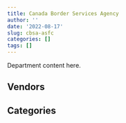 ```yaml
---
title: Canada Border Services Agency
author: ''
date: '2022-08-17'
slug: cbsa-asfc
categories: []
tags: []
---
```


<script src="/rmarkdown-libs/htmlwidgets/htmlwidgets.js"></script>
<link href="/rmarkdown-libs/datatables-css/datatables-crosstalk.css" rel="stylesheet" />
<script src="/rmarkdown-libs/datatables-binding/datatables.js"></script>
<script src="/rmarkdown-libs/jquery/jquery-3.6.0.min.js"></script>
<link href="/rmarkdown-libs/dt-core-bootstrap/css/dataTables.bootstrap.min.css" rel="stylesheet" />
<link href="/rmarkdown-libs/dt-core-bootstrap/css/dataTables.bootstrap.extra.css" rel="stylesheet" />
<script src="/rmarkdown-libs/dt-core-bootstrap/js/jquery.dataTables.min.js"></script>
<script src="/rmarkdown-libs/dt-core-bootstrap/js/dataTables.bootstrap.min.js"></script>
<link href="/rmarkdown-libs/crosstalk/css/crosstalk.min.css" rel="stylesheet" />
<script src="/rmarkdown-libs/crosstalk/js/crosstalk.min.js"></script>
<script src="/rmarkdown-libs/htmlwidgets/htmlwidgets.js"></script>
<link href="/rmarkdown-libs/datatables-css/datatables-crosstalk.css" rel="stylesheet" />
<script src="/rmarkdown-libs/datatables-binding/datatables.js"></script>
<script src="/rmarkdown-libs/jquery/jquery-3.6.0.min.js"></script>
<link href="/rmarkdown-libs/dt-core-bootstrap/css/dataTables.bootstrap.min.css" rel="stylesheet" />
<link href="/rmarkdown-libs/dt-core-bootstrap/css/dataTables.bootstrap.extra.css" rel="stylesheet" />
<script src="/rmarkdown-libs/dt-core-bootstrap/js/jquery.dataTables.min.js"></script>
<script src="/rmarkdown-libs/dt-core-bootstrap/js/dataTables.bootstrap.min.js"></script>
<link href="/rmarkdown-libs/crosstalk/css/crosstalk.min.css" rel="stylesheet" />
<script src="/rmarkdown-libs/crosstalk/js/crosstalk.min.js"></script>

Department content here.

## Vendors

<div id="htmlwidget-1" style="width:100%;height:auto;" class="datatables html-widget"></div>
<script type="application/json" data-for="htmlwidget-1">{"x":{"style":"bootstrap","filter":"none","vertical":false,"data":[["<a href=\"/vendors/10647802_canada/\">10647802 CANADA<\/a>","<a href=\"/vendors/2536_4589_quebec/\">2536 4589 QUEBEC<\/a>","<a href=\"/vendors/3d_datacomm/\">3D DATACOMM<\/a>","<a href=\"/vendors/4_office_automation/\">4 OFFICE AUTOMATION<\/a>","<a href=\"/vendors/4plan_consulting/\">4PLAN CONSULTING<\/a>","<a href=\"/vendors/9053_9776_quebec/\">9053 9776 QUEBEC<\/a>","<a href=\"/vendors/a_hundred_answers/\">A HUNDRED ANSWERS<\/a>","<a href=\"/vendors/accenture/\">ACCENTURE<\/a>","<a href=\"/vendors/access_2_networks/\">ACCESS 2 NETWORKS<\/a>","<a href=\"/vendors/acklands_grainger/\">ACKLANDS GRAINGER<\/a>","<a href=\"/vendors/acme_future_security_controls/\">ACME FUTURE SECURITY CONTROLS<\/a>","<a href=\"/vendors/act/\">ACT<\/a>","<a href=\"/vendors/adapt_pharma_canada/\">ADAPT PHARMA CANADA<\/a>","<a href=\"/vendors/adga_group/\">ADGA GROUP<\/a>","<a href=\"/vendors/adrm_technology_consulting/\">ADRM TECHNOLOGY CONSULTING<\/a>","<a href=\"/vendors/advanced_business_interiors/\">ADVANCED BUSINESS INTERIORS<\/a>","<a href=\"/vendors/advanced_chippewa_technologies/\">ADVANCED CHIPPEWA TECHNOLOGIES<\/a>","<a href=\"/vendors/agilent/\">AGILENT<\/a>","<a href=\"/vendors/altis_human_resources/\">ALTIS HUMAN RESOURCES<\/a>","<a href=\"/vendors/amazon/\">AMAZON<\/a>","<a href=\"/vendors/anixter_canada/\">ANIXTER CANADA<\/a>","<a href=\"/vendors/aon_reed_stenhouse/\">AON REED STENHOUSE<\/a>","<a href=\"/vendors/applied_electonics/\">APPLIED ELECTONICS<\/a>","<a href=\"/vendors/ari_financial_services/\">ARI FINANCIAL SERVICES<\/a>","<a href=\"/vendors/artemp_personnel_services/\">ARTEMP PERSONNEL SERVICES<\/a>","<a href=\"/vendors/atco/\">ATCO<\/a>","<a href=\"/vendors/atlantic_business_interiors/\">ATLANTIC BUSINESS INTERIORS<\/a>","<a href=\"/vendors/attachmate/\">ATTACHMATE<\/a>","<a href=\"/vendors/avi_spl_canada/\">AVI SPL CANADA<\/a>","<a href=\"/vendors/bargreen_ellingson/\">BARGREEN ELLINGSON<\/a>","<a href=\"/vendors/bdo_canada/\">BDO CANADA<\/a>","<a href=\"/vendors/bell_canada/\">BELL CANADA<\/a>","<a href=\"/vendors/bio_nuclear_diagnostics/\">BIO NUCLEAR DIAGNOSTICS<\/a>","<a href=\"/vendors/bruker/\">BRUKER<\/a>","<a href=\"/vendors/cache_computer_consulting/\">CACHE COMPUTER CONSULTING<\/a>","<a href=\"/vendors/calian/\">CALIAN<\/a>","<a href=\"/vendors/canadian_corps_of_commissionaires/\">CANADIAN CORPS OF COMMISSIONAIRES<\/a>","<a href=\"/vendors/canadian_maritime_engineering/\">CANADIAN MARITIME ENGINEERING<\/a>","<a href=\"/vendors/canadian_red_cross/\">CANADIAN RED CROSS<\/a>","<a href=\"/vendors/canon/\">CANON<\/a>","<a href=\"/vendors/carahsoft_technology/\">CARAHSOFT TECHNOLOGY<\/a>","<a href=\"/vendors/carswell/\">CARSWELL<\/a>","<a href=\"/vendors/cbci_telecom/\">CBCI TELECOM<\/a>","<a href=\"/vendors/cdw_canada/\">CDW CANADA<\/a>","<a href=\"/vendors/cgi/\">CGI<\/a>","<a href=\"/vendors/channel_management_international/\">CHANNEL MANAGEMENT INTERNATIONAL<\/a>","<a href=\"/vendors/charron_human_resources/\">CHARRON HUMAN RESOURCES<\/a>","<a href=\"/vendors/chubb_edwards/\">CHUBB EDWARDS<\/a>","<a href=\"/vendors/cistel_technology/\">CISTEL TECHNOLOGY<\/a>","<a href=\"/vendors/citrix/\">CITRIX<\/a>","<a href=\"/vendors/closereach/\">CLOSEREACH<\/a>","<a href=\"/vendors/cnw_group/\">CNW GROUP<\/a>","<a href=\"/vendors/cofomo/\">COFOMO<\/a>","<a href=\"/vendors/contract_community/\">CONTRACT COMMUNITY<\/a>","<a href=\"/vendors/coradix_technology_consulting/\">CORADIX TECHNOLOGY CONSULTING<\/a>","<a href=\"/vendors/corbel_management/\">CORBEL MANAGEMENT<\/a>","<a href=\"/vendors/cossette_communications/\">COSSETTE COMMUNICATIONS<\/a>","<a href=\"/vendors/csdc_systems/\">CSDC SYSTEMS<\/a>","<a href=\"/vendors/ctoms/\">CTOMS<\/a>","<a href=\"/vendors/d4is_solutions/\">D4IS SOLUTIONS<\/a>","<a href=\"/vendors/dalian_enterprises/\">DALIAN ENTERPRISES<\/a>","<a href=\"/vendors/data_communications_management/\">DATA COMMUNICATIONS MANAGEMENT<\/a>","<a href=\"/vendors/davtair_industries/\">DAVTAIR INDUSTRIES<\/a>","<a href=\"/vendors/delco_automation/\">DELCO AUTOMATION<\/a>","<a href=\"/vendors/dell_computer/\">DELL COMPUTER<\/a>","<a href=\"/vendors/deloitte_and_touche/\">DELOITTE AND TOUCHE<\/a>","<a href=\"/vendors/dls_technology/\">DLS TECHNOLOGY<\/a>","<a href=\"/vendors/donna_cona/\">DONNA CONA<\/a>","<a href=\"/vendors/dwp_solutions/\">DWP SOLUTIONS<\/a>","<a href=\"/vendors/dynabook_canada/\">DYNABOOK CANADA<\/a>","<a href=\"/vendors/dynamic_personnel_consultants/\">DYNAMIC PERSONNEL CONSULTANTS<\/a>","<a href=\"/vendors/eagle_professional_resources/\">EAGLE PROFESSIONAL RESOURCES<\/a>","<a href=\"/vendors/eclipsys_solutions/\">ECLIPSYS SOLUTIONS<\/a>","<a href=\"/vendors/ecole_de_langues_abce/\">ECOLE DE LANGUES ABCE<\/a>","<a href=\"/vendors/ecole_de_langues_la_cite/\">ECOLE DE LANGUES LA CITE<\/a>","<a href=\"/vendors/ekos_research_associates/\">EKOS RESEARCH ASSOCIATES<\/a>","<a href=\"/vendors/emcon_services/\">EMCON SERVICES<\/a>","<a href=\"/vendors/emergent_biosolutions/\">EMERGENT BIOSOLUTIONS<\/a>","<a href=\"/vendors/empowered_networks/\">EMPOWERED NETWORKS<\/a>","<a href=\"/vendors/entrust/\">ENTRUST<\/a>","<a href=\"/vendors/ernst_young/\">ERNST YOUNG<\/a>","<a href=\"/vendors/esri/\">ESRI<\/a>","<a href=\"/vendors/excel_human_resources/\">EXCEL HUMAN RESOURCES<\/a>","<a href=\"/vendors/extravision_video_technologies/\">EXTRAVISION VIDEO TECHNOLOGIES<\/a>","<a href=\"/vendors/fast_forward_french/\">FAST FORWARD FRENCH<\/a>","<a href=\"/vendors/fast_track_staffing/\">FAST TRACK STAFFING<\/a>","<a href=\"/vendors/fca_canada/\">FCA CANADA<\/a>","<a href=\"/vendors/ford_motor_company/\">FORD MOTOR COMPANY<\/a>","<a href=\"/vendors/freebalance/\">FREEBALANCE<\/a>","<a href=\"/vendors/fujitsu/\">FUJITSU<\/a>","<a href=\"/vendors/g4s_security_services/\">G4S SECURITY SERVICES<\/a>","<a href=\"/vendors/garda_canada_security/\">GARDA CANADA SECURITY<\/a>","<a href=\"/vendors/garda_security_group/\">GARDA SECURITY GROUP<\/a>","<a href=\"/vendors/gartner/\">GARTNER<\/a>","<a href=\"/vendors/gc_strategies/\">GC STRATEGIES<\/a>","<a href=\"/vendors/gdi_services/\">GDI SERVICES<\/a>","<a href=\"/vendors/general_motors/\">GENERAL MOTORS<\/a>","<a href=\"/vendors/genesis_integration/\">GENESIS INTEGRATION<\/a>","<a href=\"/vendors/gfl_environmental/\">GFL ENVIRONMENTAL<\/a>","<a href=\"/vendors/glasshouse_systems/\">GLASSHOUSE SYSTEMS<\/a>","<a href=\"/vendors/global_knowledge/\">GLOBAL KNOWLEDGE<\/a>","<a href=\"/vendors/global_upholstery/\">GLOBAL UPHOLSTERY<\/a>","<a href=\"/vendors/goss_gilroy/\">GOSS GILROY<\/a>","<a href=\"/vendors/grand_toy/\">GRAND TOY<\/a>","<a href=\"/vendors/graybridge_international_consulting/\">GRAYBRIDGE INTERNATIONAL CONSULTING<\/a>","<a href=\"/vendors/greater_toronto_airport_authority/\">GREATER TORONTO AIRPORT AUTHORITY<\/a>","<a href=\"/vendors/haworth/\">HAWORTH<\/a>","<a href=\"/vendors/hewlett_packard/\">HEWLETT PACKARD<\/a>","<a href=\"/vendors/honeywell/\">HONEYWELL<\/a>","<a href=\"/vendors/hypertec/\">HYPERTEC<\/a>","<a href=\"/vendors/hyundai_auto_canada/\">HYUNDAI AUTO CANADA<\/a>","<a href=\"/vendors/i4c_information_technology/\">I4C INFORMATION TECHNOLOGY<\/a>","<a href=\"/vendors/ibi_group_architects_canada/\">IBI GROUP ARCHITECTS CANADA<\/a>","<a href=\"/vendors/ibiska_telecom/\">IBISKA TELECOM<\/a>","<a href=\"/vendors/ibm_canada/\">IBM CANADA<\/a>","<a href=\"/vendors/ihs_global/\">IHS GLOBAL<\/a>","<a href=\"/vendors/imp_group/\">IMP GROUP<\/a>","<a href=\"/vendors/info_tech_research_group/\">INFO TECH RESEARCH GROUP<\/a>","<a href=\"/vendors/insa/\">INSA<\/a>","<a href=\"/vendors/integra_networks/\">INTEGRA NETWORKS<\/a>","<a href=\"/vendors/integrated_distribution_systems/\">INTEGRATED DISTRIBUTION SYSTEMS<\/a>","<a href=\"/vendors/ipsos/\">IPSOS<\/a>","<a href=\"/vendors/iron_mountain/\">IRON MOUNTAIN<\/a>","<a href=\"/vendors/isomass_scientific/\">ISOMASS SCIENTIFIC<\/a>","<a href=\"/vendors/it_net_consultants/\">IT NET CONSULTANTS<\/a>","<a href=\"/vendors/itex/\">ITEX<\/a>","<a href=\"/vendors/jim_pattison_industries/\">JIM PATTISON INDUSTRIES<\/a>","<a href=\"/vendors/john_howard_society/\">JOHN HOWARD SOCIETY<\/a>","<a href=\"/vendors/johnson_controls_canada/\">JOHNSON CONTROLS CANADA<\/a>","<a href=\"/vendors/konica_minolta_business_solutions/\">KONICA MINOLTA BUSINESS SOLUTIONS<\/a>","<a href=\"/vendors/kpmg/\">KPMG<\/a>","<a href=\"/vendors/kwc_architects/\">KWC ARCHITECTS<\/a>","<a href=\"/vendors/l3harris/\">L3HARRIS<\/a>","<a href=\"/vendors/language_research_development_group/\">LANGUAGE RESEARCH DEVELOPMENT GROUP<\/a>","<a href=\"/vendors/lansdowne_technologies/\">LANSDOWNE TECHNOLOGIES<\/a>","<a href=\"/vendors/leo_pisces_services_group/\">LEO PISCES SERVICES GROUP<\/a>","<a href=\"/vendors/les_entreprises_fervel/\">LES ENTREPRISES FERVEL<\/a>","<a href=\"/vendors/lexisnexis_canada/\">LEXISNEXIS CANADA<\/a>","<a href=\"/vendors/lloyd_libke_law_enforcement_sales/\">LLOYD LIBKE LAW ENFORCEMENT SALES<\/a>","<a href=\"/vendors/logistik_unicorp/\">LOGISTIK UNICORP<\/a>","<a href=\"/vendors/lumina_it/\">LUMINA IT<\/a>","<a href=\"/vendors/manpower_services_canada/\">MANPOWER SERVICES CANADA<\/a>","<a href=\"/vendors/maplesoft_consulting/\">MAPLESOFT CONSULTING<\/a>","<a href=\"/vendors/mckinsey_and_company/\">MCKINSEY AND COMPANY<\/a>","<a href=\"/vendors/mdos_consulting/\">MDOS CONSULTING<\/a>","<a href=\"/vendors/medi_select/\">MEDI SELECT<\/a>","<a href=\"/vendors/mega_tech/\">MEGA TECH<\/a>","<a href=\"/vendors/meggitt/\">MEGGITT<\/a>","<a href=\"/vendors/mgis/\">MGIS<\/a>","<a href=\"/vendors/microsoft_canada/\">MICROSOFT CANADA<\/a>","<a href=\"/vendors/mindwire_systems/\">MINDWIRE SYSTEMS<\/a>","<a href=\"/vendors/mishkumi_technologies/\">MISHKUMI TECHNOLOGIES<\/a>","<a href=\"/vendors/mitsubishi_motor_sales/\">MITSUBISHI MOTOR SALES<\/a>","<a href=\"/vendors/modis_canada/\">MODIS CANADA<\/a>","<a href=\"/vendors/moerae_solutions/\">MOERAE SOLUTIONS<\/a>","<a href=\"/vendors/moore_canada/\">MOORE CANADA<\/a>","<a href=\"/vendors/morpho_canada/\">MORPHO CANADA<\/a>","<a href=\"/vendors/motorola_solutions_canada/\">MOTOROLA SOLUTIONS CANADA<\/a>","<a href=\"/vendors/nations_translation_group/\">NATIONS TRANSLATION GROUP<\/a>","<a href=\"/vendors/nav_canada/\">NAV CANADA<\/a>","<a href=\"/vendors/navpoint_consulting_group/\">NAVPOINT CONSULTING GROUP<\/a>","<a href=\"/vendors/neptune_security_services/\">NEPTUNE SECURITY SERVICES<\/a>","<a href=\"/vendors/newfound_recruiting/\">NEWFOUND RECRUITING<\/a>","<a href=\"/vendors/nisha_techonologies/\">NISHA TECHONOLOGIES<\/a>","<a href=\"/vendors/nissan_canada/\">NISSAN CANADA<\/a>","<a href=\"/vendors/nuctech_company/\">NUCTECH COMPANY<\/a>","<a href=\"/vendors/olin/\">OLIN<\/a>","<a href=\"/vendors/onx_enterprise_solutions/\">ONX ENTERPRISE SOLUTIONS<\/a>","<a href=\"/vendors/openframe_technologies/\">OPENFRAME TECHNOLOGIES<\/a>","<a href=\"/vendors/opentext/\">OPENTEXT<\/a>","<a href=\"/vendors/oracle_canada/\">ORACLE CANADA<\/a>","<a href=\"/vendors/pacific_safety_products/\">PACIFIC SAFETY PRODUCTS<\/a>","<a href=\"/vendors/paladin_group/\">PALADIN GROUP<\/a>","<a href=\"/vendors/pattison_sign_group/\">PATTISON SIGN GROUP<\/a>","<a href=\"/vendors/perceptics/\">PERCEPTICS<\/a>","<a href=\"/vendors/phaselock_systems_international/\">PHASELOCK SYSTEMS INTERNATIONAL<\/a>","<a href=\"/vendors/pitney_bowes/\">PITNEY BOWES<\/a>","<a href=\"/vendors/pleiad_canada/\">PLEIAD CANADA<\/a>","<a href=\"/vendors/polaris_industries/\">POLARIS INDUSTRIES<\/a>","<a href=\"/vendors/pra/\">PRA<\/a>","<a href=\"/vendors/precisionerp/\">PRECISIONERP<\/a>","<a href=\"/vendors/precisionit/\">PRECISIONIT<\/a>","<a href=\"/vendors/pricewaterhouse_coopers/\">PRICEWATERHOUSE COOPERS<\/a>","<a href=\"/vendors/printers_plus/\">PRINTERS PLUS<\/a>","<a href=\"/vendors/procom_consultants/\">PROCOM CONSULTANTS<\/a>","<a href=\"/vendors/proquest/\">PROQUEST<\/a>","<a href=\"/vendors/prosci_canada/\">PROSCI CANADA<\/a>","<a href=\"/vendors/protak_consulting_group/\">PROTAK CONSULTING GROUP<\/a>","<a href=\"/vendors/purelogic/\">PURELOGIC<\/a>","<a href=\"/vendors/purespirit_solutions/\">PURESPIRIT SOLUTIONS<\/a>","<a href=\"/vendors/qiagen/\">QIAGEN<\/a>","<a href=\"/vendors/qmr/\">QMR<\/a>","<a href=\"/vendors/quantum_management_services/\">QUANTUM MANAGEMENT SERVICES<\/a>","<a href=\"/vendors/queen_s_university/\">QUEEN S UNIVERSITY<\/a>","<a href=\"/vendors/quintet_consulting/\">QUINTET CONSULTING<\/a>","<a href=\"/vendors/r_e_gilmore_investments/\">R E GILMORE INVESTMENTS<\/a>","<a href=\"/vendors/radiation_solutions/\">RADIATION SOLUTIONS<\/a>","<a href=\"/vendors/rampart_international/\">RAMPART INTERNATIONAL<\/a>","<a href=\"/vendors/randstad/\">RANDSTAD<\/a>","<a href=\"/vendors/rapiscan_systems/\">RAPISCAN SYSTEMS<\/a>","<a href=\"/vendors/raymond_chabot_grant_thornton/\">RAYMOND CHABOT GRANT THORNTON<\/a>","<a href=\"/vendors/rogers/\">ROGERS<\/a>","<a href=\"/vendors/s_p_global_market_intelligence/\">S P GLOBAL MARKET INTELLIGENCE<\/a>","<a href=\"/vendors/salvation_army/\">SALVATION ARMY<\/a>","<a href=\"/vendors/sap/\">SAP<\/a>","<a href=\"/vendors/sas_institute/\">SAS INSTITUTE<\/a>","<a href=\"/vendors/securiguard_services/\">SECURIGUARD SERVICES<\/a>","<a href=\"/vendors/serco/\">SERCO<\/a>","<a href=\"/vendors/sharp_electronics/\">SHARP ELECTRONICS<\/a>","<a href=\"/vendors/si_systems/\">SI SYSTEMS<\/a>","<a href=\"/vendors/smiths_detection/\">SMITHS DETECTION<\/a>","<a href=\"/vendors/softchoice/\">SOFTCHOICE<\/a>","<a href=\"/vendors/softsim_technologies/\">SOFTSIM TECHNOLOGIES<\/a>","<a href=\"/vendors/solotech/\">SOLOTECH<\/a>","<a href=\"/vendors/somos/\">SOMOS<\/a>","<a href=\"/vendors/st_joseph_print_group/\">ST JOSEPH PRINT GROUP<\/a>","<a href=\"/vendors/stantec/\">STANTEC<\/a>","<a href=\"/vendors/subaru_canada/\">SUBARU CANADA<\/a>","<a href=\"/vendors/summit_canada_distributors/\">SUMMIT CANADA DISTRIBUTORS<\/a>","<a href=\"/vendors/supremex/\">SUPREMEX<\/a>","<a href=\"/vendors/systematix_solutions/\">SYSTEMATIX SOLUTIONS<\/a>","<a href=\"/vendors/systemscope/\">SYSTEMSCOPE<\/a>","<a href=\"/vendors/taligent_consulting/\">TALIGENT CONSULTING<\/a>","<a href=\"/vendors/teknion/\">TEKNION<\/a>","<a href=\"/vendors/teksystems_canada/\">TEKSYSTEMS CANADA<\/a>","<a href=\"/vendors/telecom_computer_services/\">TELECOM COMPUTER SERVICES<\/a>","<a href=\"/vendors/telus_canada/\">TELUS CANADA<\/a>","<a href=\"/vendors/tenaquip/\">TENAQUIP<\/a>","<a href=\"/vendors/tervita/\">TERVITA<\/a>","<a href=\"/vendors/tes_contract_services/\">TES CONTRACT SERVICES<\/a>","<a href=\"/vendors/the_aim_group/\">THE AIM GROUP<\/a>","<a href=\"/vendors/the_halifax_group/\">THE HALIFAX GROUP<\/a>","<a href=\"/vendors/the_masha_krupp_translation_group/\">THE MASHA KRUPP TRANSLATION GROUP<\/a>","<a href=\"/vendors/the_mathworks/\">THE MATHWORKS<\/a>","<a href=\"/vendors/the_right_door_consulting/\">THE RIGHT DOOR CONSULTING<\/a>","<a href=\"/vendors/thermo_fisher_scientific/\">THERMO FISHER SCIENTIFIC<\/a>","<a href=\"/vendors/thomson_reuters/\">THOMSON REUTERS<\/a>","<a href=\"/vendors/tiree/\">TIREE<\/a>","<a href=\"/vendors/titan_boats/\">TITAN BOATS<\/a>","<a href=\"/vendors/toronto_bail_program/\">TORONTO BAIL PROGRAM<\/a>","<a href=\"/vendors/toshiba_canada/\">TOSHIBA CANADA<\/a>","<a href=\"/vendors/toyota_canada/\">TOYOTA CANADA<\/a>","<a href=\"/vendors/tpg_technology_consultants/\">TPG TECHNOLOGY CONSULTANTS<\/a>","<a href=\"/vendors/trm_technologies/\">TRM TECHNOLOGIES<\/a>","<a href=\"/vendors/tundra_technical_solutions/\">TUNDRA TECHNICAL SOLUTIONS<\/a>","<a href=\"/vendors/tyco_integrated_fire_security/\">TYCO INTEGRATED FIRE SECURITY<\/a>","<a href=\"/vendors/unisource/\">UNISOURCE<\/a>","<a href=\"/vendors/unisync_group/\">UNISYNC GROUP<\/a>","<a href=\"/vendors/unisys_canada/\">UNISYS CANADA<\/a>","<a href=\"/vendors/university_of_ottawa/\">UNIVERSITY OF OTTAWA<\/a>","<a href=\"/vendors/veritaaq_technology_house/\">VERITAAQ TECHNOLOGY HOUSE<\/a>","<a href=\"/vendors/vmware/\">VMWARE<\/a>","<a href=\"/vendors/vwr_international/\">VWR INTERNATIONAL<\/a>","<a href=\"/vendors/william_j_barker_clinical/\">WILLIAM J BARKER CLINICAL<\/a>","<a href=\"/vendors/wolters_kluwer/\">WOLTERS KLUWER<\/a>","<a href=\"/vendors/workdynamics_technologies/\">WORKDYNAMICS TECHNOLOGIES<\/a>","<a href=\"/vendors/worldreach_software/\">WORLDREACH SOFTWARE<\/a>","<a href=\"/vendors/xerox/\">XEROX<\/a>","<a href=\"/vendors/yamaha_motors_canada/\">YAMAHA MOTORS CANADA<\/a>","<a href=\"/vendors/zernam_enterprise/\">ZERNAM ENTERPRISE<\/a>"],[null,"$  2,067,482.22",null,"$     27,887.69","$    259,119.56",null,null,null,null,"$     25,029.60","$     89,092.83",null,"$     75,045.28",null,"$    345,025.47","$    231,624.78","$  2,811,096.60","$    133,307.59","$  1,017,789.37",null,null,"$      5,807.17","$     24,930.47","$     11,300.00","$     17,555.28",null,"$     15,335.30",null,"$    131,684.35",null,"$    945,348.65","$    431,856.50",null,null,null,"$  1,981,917.33","$  4,595,660.30",null,"$  2,438,821.86","$    105,903.40","$    127,991.89","$     36,297.59",null,"$    723,682.30","$  4,888,068.78",null,null,"$     13,551.11","$     45,451.31",null,"$     93,169.17",null,"$ 12,119,036.32","$    206,198.30","$    230,960.73","$  7,321,736.60","$    417,014.83","$    148,270.16","$      3,203.34","$  1,518,700.65",null,"$     12,430.00",null,null,"$      5,193.96","$  4,186,390.17",null,"$  6,382,661.15","$    879,656.88",null,"$     30,292.44","$    327,331.83","$  5,181,698.80","$    166,190.29","$     29,096.98","$    105,308.75","$     37,279.54",null,"$        174.20","$    116,043.01","$    931,026.86","$     19,243.90","$    469,020.44",null,null,null,null,"$     36,602.96","$    105,090.00","$    206,235.40","$  8,455,498.56","$  3,617,336.75","$  9,837,271.17","$  1,782,513.01",null,"$    658,003.09",null,null,"$      1,668.72","$     52,365.38","$     24,088.53","$     69,305.24","$    140,316.86","$     47,509.81","$     14,812.08","$    419,273.02","$     27,037.96","$     23,473.77","$     72,899.14","$     46,425.49",null,"$     96,477.57","$  2,656,768.76","$  3,473,167.51","$ 17,055,280.57","$    121,116.33","$    586,770.91",null,"$     20,118.05","$  1,357,393.61","$     11,051.33",null,"$    308,435.13","$     21,766.74","$     96,917.62","$     64,299.41","$    633,629.33",null,"$     64,934.50","$     13,027.95","$     43,868.43",null,"$    156,701.65",null,null,"$     28,945.91",null,"$    125,141.26","$  1,940,606.01","$  4,731,523.48","$    430,063.58","$     11,730.53","$    114,315.25","$    740,398.35","$    527,018.39",null,null,null,"$  3,648,543.10","$    544,904.46","$  1,652,916.17","$     37,307.82","$     44,939.25","$  1,678,582.29","$    304,707.41","$    583,747.00","$    637,379.27","$ 19,201,626.52",null,"$  2,330,097.37","$    591,655.55",null,"$    672,772.16","$  2,034,968.30",null,"$    234,945.84",null,null,"$    166,562.00","$     27,902.18","$    181,036.00",null,"$     16,494.45","$  1,297,048.04","$  4,593,652.48",null,"$     23,077.67",null,null,null,"$    711,474.39","$    451,966.19","$    764,063.12","$     54,496.42","$  2,864,764.36",null,null,"$     97,293.00","$    182,437.59",null,null,"$  1,129,194.56","$      2,986.03",null,null,"$     17,138.51","$    889,504.19","$     81,779.41","$  5,327,832.06","$  1,259,870.28","$    568,193.30",null,null,null,"$    956,977.14","$     10,596.01","$    430,199.76","$    451,842.31","$      3,495.09","$  5,698,490.88","$  5,113,276.28","$     19,407.28",null,"$      8,333.33","$    571,125.10",null,null,null,"$     86,410.15","$     24,916.12","$    639,840.87",null,"$    922,569.96","$      2,245.38","$  1,656,332.43","$     98,629.59","$    206,604.80",null,null,"$    622,878.92","$    506,660.89","$     92,096.08",null,"$     23,892.76","$     66,741.05","$    245,527.57",null,"$    143,490.92",null,"$  1,422,769.43","$  2,145,761.57",null,"$  4,245,031.46","$    623,473.10",null,"$    262,844.12",null,null,null,"$    152,550.00","$  7,680,277.30",null,null,"$  1,415,763.96","$     17,432.43","$      9,175.80",null,"$     93,599.20","$     11,690.84","$     62,370.94"],[null,"$  2,067,482.22","$     10,717.06","$     24,551.75","$    231,482.49",null,null,null,null,"$     24,862.62","$    143,229.60",null,"$     56,490.03","$    330,433.34","$    112,425.80",null,"$  1,916,509.00","$    312,383.73","$  1,567,356.63",null,"$     10,339.50",null,"$     12,749.41",null,null,null,null,null,"$    329,048.42","$     40,320.43","$    891,108.65","$  1,267,946.94",null,null,"$    362,186.96","$  4,263,181.52","$ 12,589,322.17",null,"$  3,243,548.22","$    133,496.41","$    134,919.09",null,"$     16,971.37","$     67,668.51","$  4,705,252.88",null,"$     35,420.74","$     12,126.82","$     11,331.70",null,"$    108,157.15",null,"$ 17,519,821.96","$     46,460.41","$    230,960.73","$ 11,113,325.28",null,"$    148,270.16","$     19,486.96","$  2,164,326.48",null,"$     14,395.50",null,"$    336,956.02","$     52,022.18","$ 22,036,384.45",null,"$  6,408,142.11","$    490,902.05",null,null,null,null,"$    168,753.92","$     62,480.95","$    101,976.19",null,null,"$     22,141.76",null,"$    510,934.97","$     20,842.69","$    806,870.44",null,null,null,null,"$  1,459,866.40","$    105,090.00","$    206,235.40","$  9,099,060.15",null,"$  9,801,092.43","$  2,899,183.69",null,"$    658,003.09","$  3,119,708.14","$     35,099.15","$      8,230.85","$    102,497.95","$    102,254.51","$    122,129.66","$    140,316.86","$     74,029.11","$     83,094.43","$    432,197.90",null,"$    224,876.00","$     97,323.68","$     73,112.13","$    112,207.88","$    260,846.76","$  2,656,768.76","$  2,218,846.29","$ 13,536,828.18","$    132,658.65","$    442,087.67",null,null,"$  1,681,058.57","$     11,051.33",null,null,null,"$    267,991.90","$     28,459.57","$    483,179.84","$  1,753,821.12",null,"$     11,766.39","$     91,392.57",null,null,"$     15,565.00","$    101,652.54","$    256,256.85",null,"$    112,691.74","$  1,668,048.99","$  4,731,523.48","$     89,154.80","$     37,484.70","$    144,329.31","$  1,444,422.03","$    716,645.07",null,"$     12,494.92",null,"$  6,778,263.12","$    445,924.17","$  2,008,728.56","$     11,723.75","$     29,651.77","$    992,568.47","$     15,026.67","$    457,412.48","$    591,840.27","$  1,721,148.38",null,"$    323,570.71","$    591,655.55","$    780,390.57","$    672,772.16","$ 10,048,926.53",null,"$    577,748.21","$     45,647.99","$      3,286.23","$    166,562.00","$    161,513.75","$    425,520.14","$      7,865.18","$    765,756.11","$  1,306,742.87","$  5,277,975.22","$     30,916.80","$     57,830.21",null,null,null,"$    839,906.25","$    785,574.47","$  1,463,750.45","$    142,748.31","$  2,553,755.78",null,"$    202,246.73",null,null,null,"$      4,269.68","$  1,078,971.46",null,null,"$    187,949.37","$     18,623.49","$    873,695.32","$     45,369.85","$  4,408,780.62","$  1,259,870.28","$    430,708.38",null,null,"$    496,340.51","$  1,555,790.42",null,"$  5,234,097.13","$    431,059.51","$      7,658.85","$  5,562,071.90","$  7,742,874.05","$    299,130.23",null,"$      8,333.33","$    179,077.22",null,null,"$    173,090.98","$     75,059.15","$     24,902.57","$    459,937.83",null,"$  1,343,884.28","$     67,511.25","$  1,532,995.00",null,"$    417,305.45",null,"$     13,930.82","$    203,558.33","$    244,191.00",null,null,null,"$    167,231.85","$    200,736.29","$     39,848.26",null,"$    195,626.63","$  1,528,655.42","$    911,017.02","$    447,660.14","$  6,531,500.45","$    644,030.44",null,"$    205,856.68",null,"$     21,860.08","$      5,357.00",null,"$  9,238,062.20","$     22,100.00",null,"$  1,403,159.08","$     17,432.43","$    149,103.36","$    141,642.49","$    114,496.16",null,"$     18,469.06"],[null,"$  2,073,146.56",null,"$     20,052.64","$    205,875.00","$  2,620,306.73","$     14,683.83","$     24,860.00",null,"$    120,849.94","$     51,401.01",null,"$     48,510.68","$    474,269.02",null,null,"$  1,935,125.13","$    622,903.85","$  1,781,975.63","$    462,827.15",null,null,"$     31,086.04","$     96,834.42",null,"$     22,137.16","$        385.83","$     65,499.26","$    250,842.04",null,"$    592,529.74","$  2,794,053.75","$     33,366.41","$     39,460.57","$  2,766,977.40","$  5,825,908.92","$ 13,524,536.23","$  4,151,070.39","$  3,252,434.65","$    137,921.36","$    243,857.63",null,"$     24,403.40","$  1,869,360.62","$  4,650,601.12","$      1,616.88","$     83,532.10","$      5,197.21",null,"$     10,465.30","$    182,985.08",null,"$ 16,983,157.30",null,"$    231,593.50","$  9,923,392.38",null,"$    148,676.38",null,"$  1,473,777.81","$  1,560,127.33",null,null,"$    198,920.54","$     37,090.96","$ 57,334,366.45",null,"$  7,894,710.35","$    210,201.28","$  2,632,092.17","$     39,154.50",null,"$    309,736.68","$     98,310.25","$     83,636.43",null,null,null,"$     20,521.72",null,"$    101,836.58","$     55,880.52","$    776,146.64","$    458,349.53","$     24,990.00","$     11,017.50","$    462,850.96","$  2,436,039.39","$    107,401.98","$    206,800.43","$  7,598,178.86","$ 10,693,560.72","$  1,633,897.52","$  3,795,866.27",null,"$    900,781.83","$  2,358,400.41",null,"$     10,699.13",null,"$     46,299.09","$     40,293.38","$    140,701.29","$     56,656.31","$     50,391.54","$    366,260.84",null,"$    154,414.00","$     88,002.66","$    101,705.65",null,"$    261,561.41","$  2,664,047.58","$  1,726,615.98","$ 14,300,226.49","$    158,010.21",null,"$     78,893.55",null,"$     30,921.32","$     11,421.27","$     26,027.00",null,null,"$    268,726.13","$     66,610.71","$    363,282.88","$  2,010,720.19",null,"$     11,197.95",null,"$     41,116.96",null,null,null,"$    239,056.74","$      2,429.47","$    109,965.59",null,"$  4,744,486.56","$      7,624.04","$      3,845.53","$    209,621.14","$    666,911.08","$    767,784.22","$     21,097.33","$     12,644.26","$    285,029.26","$  9,653,349.67","$    678,501.39","$  2,246,674.73",null,"$    227,834.22","$  2,724,337.93",null,"$    293,376.22","$    706,735.13","$  1,380,866.69",null,"$    119,543.49","$    593,276.53","$  1,009,268.37","$    674,615.37","$  3,089,625.82","$     89,260.12","$  4,617,248.62","$  1,670,716.45","$    118,792.01","$     30,574.39","$     72,637.83","$  1,081,257.11","$  1,327,749.86","$    129,804.55","$    124,281.34","$  3,946,992.61","$     71,924.93","$     29,471.40",null,null,"$     25,029.50","$    702,148.78","$    659,487.97","$  1,704,543.00","$    224,518.25","$  2,828,584.04",null,"$    811,095.29",null,"$    360,109.82","$    190,928.42","$     68,092.59","$  1,305,478.99",null,"$     55,935.00","$     42,692.50","$     14,037.99","$    876,089.01","$    117,147.32","$  4,924,387.03","$  1,263,321.98","$  2,155,271.20","$    152,656.92",null,"$    597,567.85","$  1,715,859.68",null,"$  5,248,437.13","$     72,040.08","$     11,624.89","$  7,897,306.26","$  8,417,755.72","$    685,867.82",null,"$      4,885.84",null,"$     10,904.50","$     85,972.51","$    133,928.61","$     75,264.79","$     17,342.29","$    591,013.86","$     94,291.66","$  1,363,492.30","$     79,534.09","$  2,440,527.73","$     16,217.99","$    222,129.72",null,null,null,null,null,"$     28,805.75",null,"$    181,313.44","$    348,903.35","$     69,572.95",null,"$    522,622.95","$  1,532,843.51","$      4,055.22","$    414,940.96","$  7,346,977.74","$    645,794.91",null,"$    243,348.83","$     64,263.10",null,"$    648,196.93","$     32,544.00","$ 12,418,299.99","$  1,808,666.78",null,"$  1,407,003.35","$     17,480.20","$     20,790.41","$    710,152.77","$    105,903.69",null,null],["$    608,583.84","$  1,495,384.40",null,"$     11,594.91",null,"$  3,427,999.84","$     94,563.96","$      7,458.00","$    405,896.00","$    112,687.96","$    138,815.50","$    364,740.76","$     10,396.00","$  2,407,074.18","$    603,992.56",null,"$  1,803,245.30","$    727,428.05","$  1,003,764.04","$  6,399,021.08",null,null,null,"$     19,366.88",null,null,"$     15,647.43","$     88,683.17","$     76,722.42",null,"$  2,731,363.91","$    871,807.02",null,"$    305,340.32","$  2,865,389.47","$  6,594,629.24","$ 11,861,982.91",null,"$  1,152,522.93","$     98,473.39","$    243,248.85",null,"$     13,301.30","$    674,390.17","$  2,377,131.35","$     36,885.05","$     48,477.00",null,null,null,"$    168,457.12","$     16,950.00","$ 11,285,401.38",null,"$    230,960.73","$ 13,288,501.96",null,"$    148,270.16",null,"$    851,522.91","$  3,963,149.32",null,"$     34,090.09","$  1,961,654.64",null,"$ 88,067,545.28","$      5,877.95","$  4,858,388.74","$    209,626.96","$  1,784,412.68",null,"$      4,643.00","$    380,740.27","$     14,341.65","$     13,230.00",null,null,"$     81,638.13","$     20,465.65",null,"$    190,360.70","$      1,322.01","$    265,162.75",null,null,null,"$    454,561.71","$  2,312,845.88",null,"$    206,235.40","$  7,577,418.81","$ 11,686,076.84",null,"$  3,081,499.49","$ 12,012,371.54","$    848,932.86","$    763,263.61","$    225,186.41","$     16,000.38",null,"$     66,181.96","$    127,331.29","$    156,585.97","$    123,616.03","$    233,264.92","$    321,175.64",null,"$     82,251.20","$     92,825.53","$    148,662.80",null,"$    174,374.27","$  2,656,768.76","$  1,179,888.59","$ 16,836,302.85","$     68,575.42",null,"$    182,467.81","$    166,771.48","$     15,397.42","$      8,941.47","$    148,435.26",null,null,"$    179,150.75","$     23,072.74","$     65,908.94","$  2,005,226.42",null,"$     26,890.02",null,"$     28,337.36",null,"$     39,522.17",null,"$    551,780.85","$     11,539.99","$    122,967.78",null,"$  4,806,103.48",null,null,"$    209,048.41","$    276,968.54","$    576,059.77",null,"$     44,479.76","$    544,689.42","$  9,162,382.37","$  1,974,691.87","$  1,147,068.16",null,null,"$  2,106,986.58",null,"$    374,060.39","$    591,840.27","$  4,875,918.77","$     25,057.22","$    366,667.00","$    591,655.55","$  1,006,510.80","$    672,772.16","$    281,217.57","$     91,270.67","$    615,562.15","$  1,255,319.73",null,null,"$     27,902.18","$    695,812.44","$  1,729,360.70","$    573,705.11","$    595,550.40","$  3,936,208.47",null,"$     52,437.36","$     24,295.00","$     42,022.44",null,"$     71,653.96","$    309,743.18","$    472,236.71","$     55,565.24","$  2,520,539.42","$     11,342.41","$    922,010.89",null,null,null,null,"$  1,686,852.10",null,null,"$    170,272.25",null,"$  1,291,534.82","$    154,307.70","$  3,214,448.39","$  1,259,870.28","$  1,038,081.07","$     73,943.20","$     54,681.80","$    178,336.92","$  1,642,027.02",null,"$  5,234,097.13",null,"$      8,098.04","$  6,001,093.64","$  6,030,189.21","$     56,731.15","$    235,436.48",null,null,null,"$     11,415.98","$    117,891.21","$     75,059.15","$     46,950.40","$    589,399.07","$    570,877.30","$    340,358.66","$    119,754.11","$  6,053,151.28",null,"$    250,289.24","$     10,615.22",null,null,"$    837,875.38",null,"$    236,365.46",null,"$    170,505.95","$    183,419.57","$      9,317.86",null,"$    831,279.56","$  1,528,655.42","$        675.87","$    200,658.62","$  8,923,474.71","$    644,030.44","$     98,146.13","$    294,446.79",null,null,null,null,"$  8,887,472.63","$     83,086.78","$     18,399.10","$  1,403,159.08","$     17,432.43","$     25,716.87","$  1,208,138.47","$    120,589.94",null,"$     77,546.25"]],"container":"<table class=\"table table-striped table-hover row-border order-column display\">\n  <thead>\n    <tr>\n      <th>Vendor<\/th>\n      <th>2017-2018<\/th>\n      <th>2018-2019<\/th>\n      <th>2019-2020<\/th>\n      <th>2020-2021<\/th>\n    <\/tr>\n  <\/thead>\n<\/table>","options":{"order":[[4,"desc"]],"pageLength":10,"autoWidth":true,"columnDefs":[],"orderClasses":false}},"evals":[],"jsHooks":[]}</script>

## Categories

<div id="htmlwidget-2" style="width:100%;height:auto;" class="datatables html-widget"></div>
<script type="application/json" data-for="htmlwidget-2">{"x":{"style":"bootstrap","filter":"none","vertical":false,"data":[["<a href=\"/categories/1_facilities_and_construction/\">Facilities and construction<\/a>","<a href=\"/categories/10_office_management/\">Office management<\/a>","<a href=\"/categories/2_professional_services/\">Professional services<\/a>","<a href=\"/categories/3_information_technology/\">Information technology<\/a>","<a href=\"/categories/4_medical/\">Medical<\/a>","<a href=\"/categories/5_transportation_and_logistics/\">Transportation and logistics<\/a>","<a href=\"/categories/6_industrial_products_and_services/\">Industrial products and services<\/a>","<a href=\"/categories/7_travel/\">Travel<\/a>","<a href=\"/categories/8_security_and_protection/\">Security and protection<\/a>","<a href=\"/categories/9_human_capital/\">Human capital<\/a>",null],["$   7,743,846.06","$   4,596,554.05","$  35,517,915.39","$ 147,881,391.32","$  16,501,917.97","$   1,323,912.29","$  10,648,327.31","$      18,080.00","$  21,016,929.88","$     829,949.41","$   1,304,809.53"],["$   9,411,668.27","$   3,708,396.02","$  36,517,348.47","$ 159,232,175.27","$  29,349,251.00","$   8,735,765.18","$  14,762,937.61","$      22,948.64","$  26,360,862.01","$   1,747,000.20","$   1,259,870.28"],["$  14,882,003.35","$   4,354,595.13","$  39,136,143.72","$ 215,674,797.64","$  25,798,737.68","$   7,867,797.41","$  18,025,365.07","$   2,336,742.42","$  29,708,291.65","$   2,719,948.85","$   1,263,321.98"],["$  20,723,211.58","$   5,219,044.18","$  32,452,458.04","$ 239,330,663.16","$  26,130,969.54","$   6,703,595.39","$  18,578,140.64","$     667,765.58","$  25,373,859.04","$   9,511,261.85","$   1,259,870.28"]],"container":"<table class=\"table table-striped table-hover row-border order-column display\">\n  <thead>\n    <tr>\n      <th>Category<\/th>\n      <th>2017-2018<\/th>\n      <th>2018-2019<\/th>\n      <th>2019-2020<\/th>\n      <th>2020-2021<\/th>\n    <\/tr>\n  <\/thead>\n<\/table>","options":{"order":[[4,"desc"]],"pageLength":20,"autoWidth":true,"columnDefs":[],"orderClasses":false,"lengthMenu":[10,20,25,50,100]}},"evals":[],"jsHooks":[]}</script>
